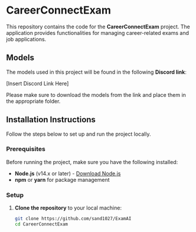 # CareerConnectExam

This repository contains the code for the **CareerConnectExam** project. The application provides functionalities for managing career-related exams and job applications.

## Models

The models used in this project will be found in the following **Discord link**:

[Insert Discord Link Here]

Please make sure to download the models from the link and place them in the appropriate folder.

## Installation Instructions

Follow the steps below to set up and run the project locally.

### Prerequisites

Before running the project, make sure you have the following installed:

- **Node.js** (v14.x or later) - [Download Node.js](https://nodejs.org/)
- **npm** or **yarn** for package management

### Setup

1. **Clone the repository** to your local machine:

   ```bash
   git clone https://github.com/sand1027/ExamAI
   cd CareerConnectExam
